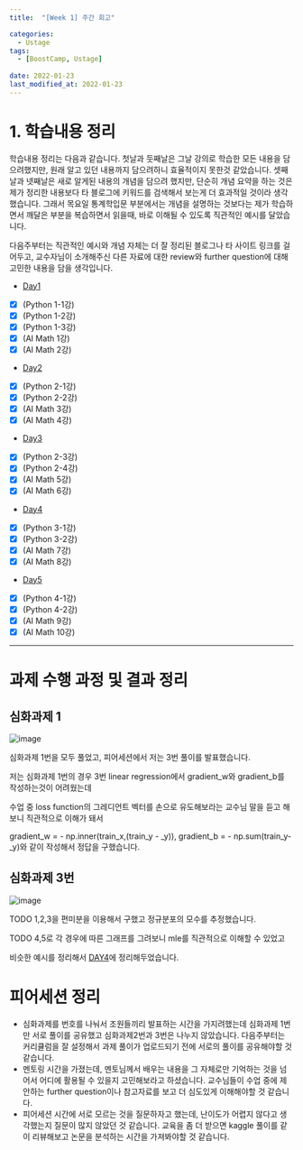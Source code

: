 ```yaml
---
title:  "[Week 1] 주간 회고"

categories:
  - Ustage
tags:
  - [BoostCamp, Ustage]
 
date: 2022-01-23
last_modified_at: 2022-01-23
---
```


# 1. 학습내용 정리

 학습내용 정리는 다음과 같습니다.  첫날과 둣째날은 그날 강의로 학습한 모든 내용을 담으려했지만, 원래 알고 있던 내용까지 담으려하니 효율적이지 못한것 같았습니다. 셋째날과 넷째날은  새로 알게된 내용의 개념을 담으려 했지만, 단순히 개념 요약을 하는 것은 제가 정리한 내용보다 타 블로그에 키워드를 검색해서 보는게 더 효과적일 것이라 생각했습니다. 그래서 목요일 통계학입문 부분에서는 개념을 설명하는 것보다는 제가 학습하면서 깨달은 부분을 복습하면서 읽을때, 바로 이해될 수 있도록 직관적인 예시를 달았습니다.

 다음주부터는 직관적인 예시와 개념 자체는 더 잘 정리된 블로그나 타 사이트 링크를 걸어두고, 교수자님이 소개해주신 다른 자료에 대한 review와 further question에 대해 고민한 내용을 담을 생각입니다.

 

* [Day1](https://seokjin0404.github.io/ustage/Ustage-week1-day1/)

- [x] (Python 1-1강) 
- [x] (Python 1-2강)
- [x] (Python 1-3강)
- [x] (AI Math 1강)
- [x] (AI Math 2강)

* [Day2](https://seokjin0404.github.io/ustage/Ustage-week1-day2/)

- [x] (Python 2-1강) 
- [x] (Python 2-2강)
- [x] (AI Math 3강)
- [x] (AI Math 4강)

* [Day3](https://seokjin0404.github.io/ustage/Ustage-week1-day3/)

- [x] (Python 2-3강) 
- [x] (Python 2-4강)
- [x] (AI Math 5강)
- [x] (AI Math 6강)

* [Day4](https://seokjin0404.github.io/ustage/Ustage-week1-day4/)

- [x] (Python 3-1강) 
- [x] (Python 3-2강)
- [x] (AI Math 7강)
- [x] (AI Math 8강)

* [Day5](https://seokjin0404.github.io/ustage/Ustage-week1-day5/)

- [x] (Python 4-1강) 
- [x] (Python 4-2강)
- [x] (AI Math 9강)
- [x] (AI Math 10강)

---

# 과제 수행 과정 및 결과 정리

## 심화과제 1

![image](https://user-images.githubusercontent.com/86605720/150679312-b25c3c7f-62ba-4597-a48d-f6799c1794b9.png)

심화과제 1번을 모두 풀었고, 피어세션에서 저는 3번 풀이를 발표했습니다.

저는 심화과제 1번의 경우 3번 linear regression에서 gradient_w와 gradient_b를 작성하는것이 어려웠는데

수업 중 loss function의 그레디언트 벡터를 손으로 유도해보라는 교수님 말을 듣고 해보니 직관적으로 이해가 돼서

gradient_w = - np.inner(train_x,(train_y - _y)),  gradient_b = - np.sum(train_y-_y)와 같이 작성해서 정답을 구했습니다.

## 심화과제 3번

![image](https://user-images.githubusercontent.com/86605720/150679726-c22aa155-01b9-4bff-9943-2ef738f08882.png)

TODO 1,2,3을 편미분을 이용해서 구했고 정규분포의 모수를 추정했습니다.

TODO 4,5로 각 경우에 따른 그래프를 그려보니 mle를 직관적으로 이해할 수 있었고

비슷한 예시를 정리해서 [DAY4](https://seokjin0404.github.io/ustage/Ustage-week1-day4/)에 정리해두었습니다.

# 피어세션 정리

* 심화과제를 번호를 나눠서 조원들끼리 발표하는 시간을 가지려했는데 심화과제 1번만 서로 풀이를 공유했고 심화과제2번과 3번은 나누지 않았습니다. 다음주부터는 커리큘럼을 잘 설정해서 과제 풀이가 업로드되기 전에 서로의 풀이를 공유해야할 것 같습니다.
* 멘토링 시간을 가졌는데, 멘토님께서 배우는 내용을 그 자체로만 기억하는 것을 넘어서 어디에 활용될 수 있을지 고민해보라고 하셨습니다. 교수님들이 수업 중에 제안하는 further question이나 참고자료를 보고 더 심도있게 이해해야할 것 같습니다.
* 피어세션 시간에 서로 모르는 것을 질문하자고 했는데, 난이도가 어렵지 않다고 생각했는지 질문이 많지 않았던 것 같습니다. 교육을 좀 더 받으면 kaggle 풀이를 같이 리뷰해보고 논문을 분석하는 시간을 가져봐야할 것 같습니다.




